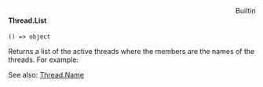<div style="float:right"><span class="builtin">Builtin</span></div>

#### Thread.List

``` suneido
() => object
```

Returns a list of the active threads where the members are the names of the threads. For example:

See also: 
[Thread.Name](<Thread.Name.md>)